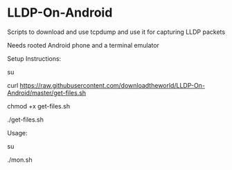 # LLDP-On-Android
Scripts to download and use tcpdump and use it for capturing LLDP packets

Needs rooted Android phone and a terminal emulator

Setup Instructions:

su

curl https://raw.githubusercontent.com/downloadtheworld/LLDP-On-Android/master/get-files.sh

chmod +x get-files.sh

./get-files.sh

Usage:

su

./mon.sh

